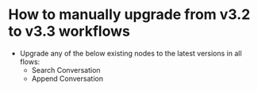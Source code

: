 # How to manually upgrade from v3.2 to v3.3 workflows

- Upgrade any of the below existing nodes to the latest versions in all flows:
  - Search Conversation
  - Append Conversation
  
